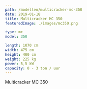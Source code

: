 ```yaml
---
path: /modellen/multicracker-mc-350
date: 2019-01-18
title: Multicracker MC 350
featuredImage: ./images/mc350.png

type: mc
model: 350

length: 1070 cm 
width: 475 cm
height: 400 cm
weight: 225 kg
power: 5,5 kW
capacity: 0 - 3 ton / uur
---
```

Multicracker MC 350
